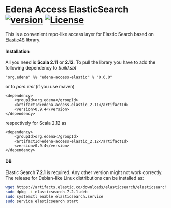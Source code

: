 # Edena Access ElasticSearch [![version](https://img.shields.io/badge/version-0.6.0-green.svg)](peterbanda.net) [![License](https://img.shields.io/badge/License-Apache%202.0-lightgrey.svg)](https://www.apache.org/licenses/LICENSE-2.0)

This is a convenient repo-like access layer for Elastic Search based on [Elastic4S](https://github.com/sksamuel/elastic4s) library.

#### Installation

All you need is **Scala 2.11** or **2.12**. To pull the library you have to add the following dependency to *build.sbt*

```
"org.edena" %% "edena-access-elastic" % "0.6.0"
```

or to *pom.xml* (if you use maven)

```
<dependency>
    <groupId>org.edena</groupId>
    <artifactId>edena-access-elastic_2.11</artifactId>
    <version>0.9.4</version>
</dependency>
```

respectively for Scala 2.12 as

```
<dependency>
    <groupId>org.edena</groupId>
    <artifactId>edena-access-elastic_2.12</artifactId>
    <version>0.9.4</version>
</dependency>
```

#### DB

Elastic Search **7.2.1** is required. Any other version might not work correctly. The release for Debian-like Linux distributions can be installed as:

```sh
wget https://artifacts.elastic.co/downloads/elasticsearch/elasticsearch-7.2.1-amd64.deb
sudo dpkg -i elasticsearch-7.2.1.deb
sudo systemctl enable elasticsearch.service
sudo service elasticsearch start
```
